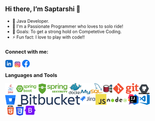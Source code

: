 ## Hi there, I’m Saptarshi 👋

- 🌱 Java Developer.
- 👀 I'm a Passionate Programmer who loves to solo ride!
- 💞️ Goals: To get a strong hold on Competetive Coding.
- ⚡ Fun fact: I love to play with code!!

### Connect with me:

<a href="https://www.linkedin.com/in/saptarshi-karmakar/">
  <img align="left" alt="Saptarshi's Linkdein" height="25" width="25px" src="https://raw.githubusercontent.com/SaptarshiKarmakar/SaptarshiKarmakar/master/ProfileIcons/linkedin.png" />
</a>
<a href="https://www.instagram.com/saptarshi_karmakar/">
  <img align="left" alt="Saptarshi's instagram" height="30" width="30px" src="https://raw.githubusercontent.com/SaptarshiKarmakar/SaptarshiKarmakar/master/ProfileIcons/instagram.png" />
</a>
<a href="https://www.facebook.com/saptarshi.karmakar.507/">
  <img align="left" alt="Saptarshi's facebook" height="25" width="25px" src="https://raw.githubusercontent.com/SaptarshiKarmakar/SaptarshiKarmakar/master/ProfileIcons/facebook.png" />
</a>
<br/>

### Languages and Tools

<img align="left" height="35" src="https://raw.githubusercontent.com/SaptarshiKarmakar/SaptarshiKarmakar/master/ProfileIcons/java.png" />
<img align="left" height="35" src="https://raw.githubusercontent.com/SaptarshiKarmakar/SaptarshiKarmakar/master/ProfileIcons/SpringBoot.png" />
<img align="left" height="35" src="https://raw.githubusercontent.com/SaptarshiKarmakar/SaptarshiKarmakar/master/ProfileIcons/SpringSecurity.png" />
<img align="left" height="35" src="https://raw.githubusercontent.com/SaptarshiKarmakar/SaptarshiKarmakar/master/ProfileIcons/Docker.png" />
<img align="left" height="35" src="https://raw.githubusercontent.com/SaptarshiKarmakar/SaptarshiKarmakar/master/ProfileIcons/Mysql.png" />
<img align="left" height="35" src="https://raw.githubusercontent.com/SaptarshiKarmakar/SaptarshiKarmakar/master/ProfileIcons/RDBMS.png" />
<img align="left" height="35" src="https://raw.githubusercontent.com/SaptarshiKarmakar/SaptarshiKarmakar/master/ProfileIcons/Git.png" />
<img align="left" height="35" src="https://raw.githubusercontent.com/SaptarshiKarmakar/SaptarshiKarmakar/master/ProfileIcons/GitHub.png" />
<img align="left" height="35" src="https://raw.githubusercontent.com/SaptarshiKarmakar/SaptarshiKarmakar/master/ProfileIcons/BitBucket.png" />
<img align="left" height="35" src="https://raw.githubusercontent.com/SaptarshiKarmakar/SaptarshiKarmakar/master/ProfileIcons/Jira.png" />
<img align="left" height="35" src="https://raw.githubusercontent.com/SaptarshiKarmakar/SaptarshiKarmakar/master/ProfileIcons/JavaScript.png" />
<img align="left" height="35" src="https://raw.githubusercontent.com/SaptarshiKarmakar/SaptarshiKarmakar/master/ProfileIcons/nodejs.png" />
<img align="left" height="35" src="https://raw.githubusercontent.com/SaptarshiKarmakar/SaptarshiKarmakar/master/ProfileIcons/IntelliJ.png" />
<img align="left" height="35" src="https://raw.githubusercontent.com/SaptarshiKarmakar/SaptarshiKarmakar/master/ProfileIcons/VS code.png" />
<img align="left" height="35" src="https://raw.githubusercontent.com/SaptarshiKarmakar/SaptarshiKarmakar/master/ProfileIcons/html.png" />
<img align="left" height="35" src="https://raw.githubusercontent.com/SaptarshiKarmakar/SaptarshiKarmakar/master/ProfileIcons/CSS3.png" />
<img align="left" height="35" src="https://raw.githubusercontent.com/SaptarshiKarmakar/SaptarshiKarmakar/master/ProfileIcons/bootstrap.png" />

